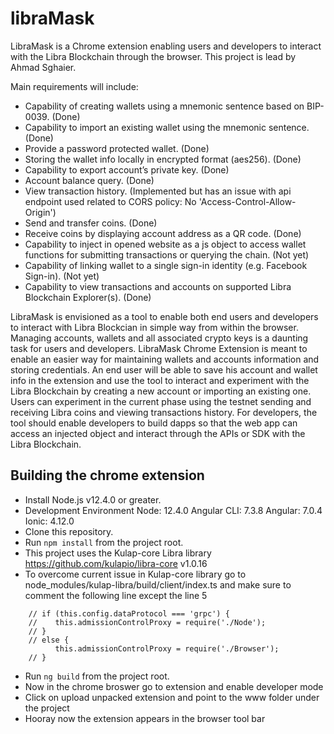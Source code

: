 # libraMask
LibraMask is a Chrome extension enabling users and developers to interact with the Libra Blockchain through the browser.
This project is lead by Ahmad Sghaier.

Main requirements will include:
- Capability of creating wallets using a mnemonic sentence based on BIP-0039. (Done)
- Capability to import an existing wallet using the mnemonic sentence. (Done)
- Provide a password protected wallet. (Done)
- Storing the wallet info locally in encrypted format (aes256). (Done)
- Capability to export account’s private key. (Done)
- Account balance query. (Done)
- View transaction history. (Implemented but has an issue with api endpoint used related to CORS policy: No 'Access-Control-Allow-Origin')
- Send and transfer coins. (Done)
- Receive coins by displaying account address as a QR code. (Done)
- Capability to inject in opened website as a js object to access wallet functions for submitting transactions or querying the chain. (Not yet)
- Capability of linking wallet to a single sign-in identity (e.g. Facebook Sign-in). (Not yet)
- Capability to view transactions and accounts on supported Libra Blockchain Explorer(s). (Done)

LibraMask is envisioned as a tool to enable both end users and developers to interact with Libra Blockcian in simple way from within the browser. 
Managing accounts, wallets and all associated crypto keys is a daunting task for users and developers. LibraMask Chrome Extension is meant to enable an easier way for maintaining wallets and accounts information and storing credentials.
An end user will be able to save his account and wallet info in the extension and use the tool to interact and experiment with the Libra Blockchain by creating a new account or importing an existing one. Users can experiment in the current phase using the testnet sending and receiving Libra coins and viewing transactions history.
For developers, the tool should enable developers to build dapps so that the web app can access an injected object and interact through the APIs or SDK with the Libra Blockchain.

## Building the chrome extension

* Install Node.js v12.4.0 or greater.
* Development Environment
    Node: 12.4.0
    Angular CLI: 7.3.8
    Angular: 7.0.4
    Ionic: 4.12.0
* Clone this repository.
* Run `npm install` from the project root.
* This project uses the Kulap-core Libra library https://github.com/kulapio/libra-core v1.0.16
* To overcome current issue in Kulap-core library go to node_modules/kulap-libra/build/client/index.ts and make sure to comment the following line except the line 5

```
    // if (this.config.dataProtocol === 'grpc') {
    //    this.admissionControlProxy = require('./Node');
    // }
    // else {
          this.admissionControlProxy = require('./Browser');
    // }
```

* Run `ng build` from the project root.
* Now in the chrome broswer go to extension and enable developer mode
* Click on upload unpacked extension and point to the www folder under the project
* Hooray now the extension appears in the browser tool bar

